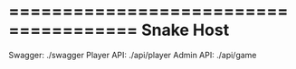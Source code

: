 ======================================
             Snake Host
======================================

Swagger: ./swagger
Player API: ./api/player
Admin API: ./api/game
